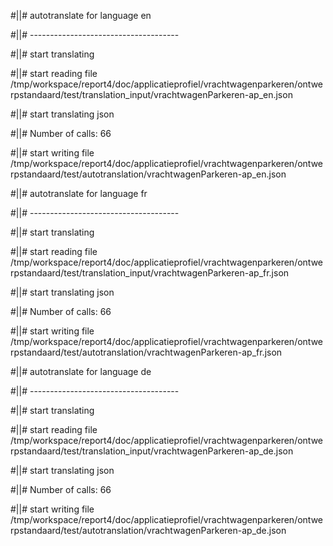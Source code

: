 #||# autotranslate for language en  

#||# -------------------------------------  

#||# start translating  

#||# start reading file /tmp/workspace/report4/doc/applicatieprofiel/vrachtwagenparkeren/ontwerpstandaard/test/translation_input/vrachtwagenParkeren-ap_en.json  

#||# start translating json  

#||# Number of calls: 66  

#||# start writing file /tmp/workspace/report4/doc/applicatieprofiel/vrachtwagenparkeren/ontwerpstandaard/test/autotranslation/vrachtwagenParkeren-ap_en.json  

#||# autotranslate for language fr  

#||# -------------------------------------  

#||# start translating  

#||# start reading file /tmp/workspace/report4/doc/applicatieprofiel/vrachtwagenparkeren/ontwerpstandaard/test/translation_input/vrachtwagenParkeren-ap_fr.json  

#||# start translating json  

#||# Number of calls: 66  

#||# start writing file /tmp/workspace/report4/doc/applicatieprofiel/vrachtwagenparkeren/ontwerpstandaard/test/autotranslation/vrachtwagenParkeren-ap_fr.json  

#||# autotranslate for language de  

#||# -------------------------------------  

#||# start translating  

#||# start reading file /tmp/workspace/report4/doc/applicatieprofiel/vrachtwagenparkeren/ontwerpstandaard/test/translation_input/vrachtwagenParkeren-ap_de.json  

#||# start translating json  

#||# Number of calls: 66  

#||# start writing file /tmp/workspace/report4/doc/applicatieprofiel/vrachtwagenparkeren/ontwerpstandaard/test/autotranslation/vrachtwagenParkeren-ap_de.json  

